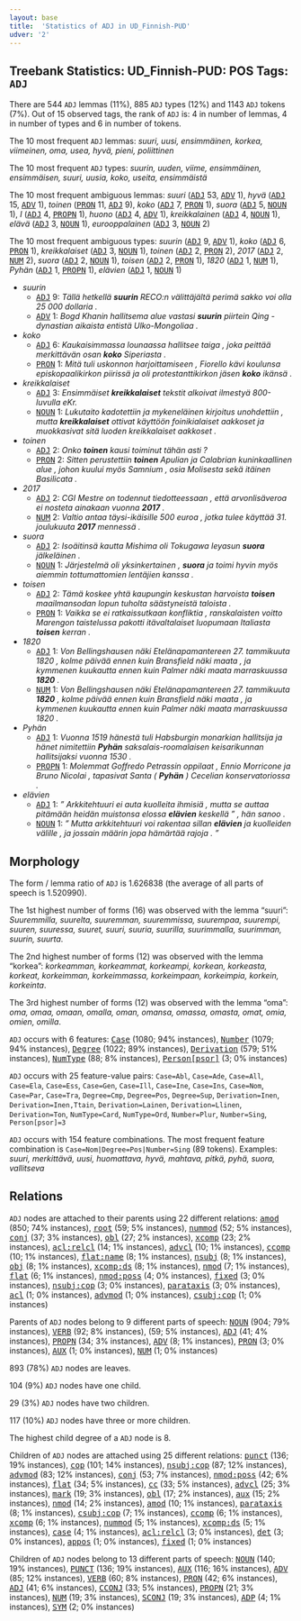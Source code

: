 ```yaml
---
layout: base
title:  'Statistics of ADJ in UD_Finnish-PUD'
udver: '2'
---
```


## Treebank Statistics: UD_Finnish-PUD: POS Tags: `ADJ`

There are 544 `ADJ` lemmas (11%), 885 `ADJ` types (12%) and 1143 `ADJ` tokens (7%).
Out of 15 observed tags, the rank of `ADJ` is: 4 in number of lemmas, 4 in number of types and 6 in number of tokens.

The 10 most frequent `ADJ` lemmas: <em>suuri, uusi, ensimmäinen, korkea, viimeinen, oma, usea, hyvä, pieni, poliittinen</em>

The 10 most frequent `ADJ` types:  <em>suurin, uuden, viime, ensimmäinen, ensimmäisen, suuri, uusia, koko, useita, ensimmäistä</em>

The 10 most frequent ambiguous lemmas: <em>suuri</em> (<tt><a href="fi_pud-pos-ADJ.html">ADJ</a></tt> 53, <tt><a href="fi_pud-pos-ADV.html">ADV</a></tt> 1), <em>hyvä</em> (<tt><a href="fi_pud-pos-ADJ.html">ADJ</a></tt> 15, <tt><a href="fi_pud-pos-ADV.html">ADV</a></tt> 1), <em>toinen</em> (<tt><a href="fi_pud-pos-PRON.html">PRON</a></tt> 11, <tt><a href="fi_pud-pos-ADJ.html">ADJ</a></tt> 9), <em>koko</em> (<tt><a href="fi_pud-pos-ADJ.html">ADJ</a></tt> 7, <tt><a href="fi_pud-pos-PRON.html">PRON</a></tt> 1), <em>suora</em> (<tt><a href="fi_pud-pos-ADJ.html">ADJ</a></tt> 5, <tt><a href="fi_pud-pos-NOUN.html">NOUN</a></tt> 1), <em>I</em> (<tt><a href="fi_pud-pos-ADJ.html">ADJ</a></tt> 4, <tt><a href="fi_pud-pos-PROPN.html">PROPN</a></tt> 1), <em>huono</em> (<tt><a href="fi_pud-pos-ADJ.html">ADJ</a></tt> 4, <tt><a href="fi_pud-pos-ADV.html">ADV</a></tt> 1), <em>kreikkalainen</em> (<tt><a href="fi_pud-pos-ADJ.html">ADJ</a></tt> 4, <tt><a href="fi_pud-pos-NOUN.html">NOUN</a></tt> 1), <em>elävä</em> (<tt><a href="fi_pud-pos-ADJ.html">ADJ</a></tt> 3, <tt><a href="fi_pud-pos-NOUN.html">NOUN</a></tt> 1), <em>eurooppalainen</em> (<tt><a href="fi_pud-pos-ADJ.html">ADJ</a></tt> 3, <tt><a href="fi_pud-pos-NOUN.html">NOUN</a></tt> 2)

The 10 most frequent ambiguous types:  <em>suurin</em> (<tt><a href="fi_pud-pos-ADJ.html">ADJ</a></tt> 9, <tt><a href="fi_pud-pos-ADV.html">ADV</a></tt> 1), <em>koko</em> (<tt><a href="fi_pud-pos-ADJ.html">ADJ</a></tt> 6, <tt><a href="fi_pud-pos-PRON.html">PRON</a></tt> 1), <em>kreikkalaiset</em> (<tt><a href="fi_pud-pos-ADJ.html">ADJ</a></tt> 3, <tt><a href="fi_pud-pos-NOUN.html">NOUN</a></tt> 1), <em>toinen</em> (<tt><a href="fi_pud-pos-ADJ.html">ADJ</a></tt> 2, <tt><a href="fi_pud-pos-PRON.html">PRON</a></tt> 2), <em>2017</em> (<tt><a href="fi_pud-pos-ADJ.html">ADJ</a></tt> 2, <tt><a href="fi_pud-pos-NUM.html">NUM</a></tt> 2), <em>suora</em> (<tt><a href="fi_pud-pos-ADJ.html">ADJ</a></tt> 2, <tt><a href="fi_pud-pos-NOUN.html">NOUN</a></tt> 1), <em>toisen</em> (<tt><a href="fi_pud-pos-ADJ.html">ADJ</a></tt> 2, <tt><a href="fi_pud-pos-PRON.html">PRON</a></tt> 1), <em>1820</em> (<tt><a href="fi_pud-pos-ADJ.html">ADJ</a></tt> 1, <tt><a href="fi_pud-pos-NUM.html">NUM</a></tt> 1), <em>Pyhän</em> (<tt><a href="fi_pud-pos-ADJ.html">ADJ</a></tt> 1, <tt><a href="fi_pud-pos-PROPN.html">PROPN</a></tt> 1), <em>elävien</em> (<tt><a href="fi_pud-pos-ADJ.html">ADJ</a></tt> 1, <tt><a href="fi_pud-pos-NOUN.html">NOUN</a></tt> 1)


* <em>suurin</em>
  * <tt><a href="fi_pud-pos-ADJ.html">ADJ</a></tt> 9: <em>Tällä hetkellä <b>suurin</b> RECO:n välittäjältä perimä sakko voi olla 25 000 dollaria .</em>
  * <tt><a href="fi_pud-pos-ADV.html">ADV</a></tt> 1: <em>Bogd Khanin hallitsema alue vastasi <b>suurin</b> piirtein Qing -dynastian aikaista entistä Ulko-Mongoliaa .</em>
* <em>koko</em>
  * <tt><a href="fi_pud-pos-ADJ.html">ADJ</a></tt> 6: <em>Kaukaisimmassa lounaassa hallitsee taiga , joka peittää merkittävän osan <b>koko</b> Siperiasta .</em>
  * <tt><a href="fi_pud-pos-PRON.html">PRON</a></tt> 1: <em>Mitä tuli uskonnon harjoittamiseen , Fiorello kävi koulunsa episkopaalikirkon piirissä ja oli protestanttikirkon jäsen <b>koko</b> ikänsä .</em>
* <em>kreikkalaiset</em>
  * <tt><a href="fi_pud-pos-ADJ.html">ADJ</a></tt> 3: <em>Ensimmäiset <b>kreikkalaiset</b> tekstit alkoivat ilmestyä 800-luvulla eKr.</em>
  * <tt><a href="fi_pud-pos-NOUN.html">NOUN</a></tt> 1: <em>Lukutaito kadotettiin ja mykeneläinen kirjoitus unohdettiin , mutta <b>kreikkalaiset</b> ottivat käyttöön foinikialaiset aakkoset ja muokkasivat sitä luoden kreikkalaiset aakkoset .</em>
* <em>toinen</em>
  * <tt><a href="fi_pud-pos-ADJ.html">ADJ</a></tt> 2: <em>Onko <b>toinen</b> kausi toiminut tähän asti ?</em>
  * <tt><a href="fi_pud-pos-PRON.html">PRON</a></tt> 2: <em>Sitten perustettiin <b>toinen</b> Apulian ja Calabrian kuninkaallinen alue , johon kuului myös Samnium , osia Molisesta sekä itäinen Basilicata .</em>
* <em>2017</em>
  * <tt><a href="fi_pud-pos-ADJ.html">ADJ</a></tt> 2: <em>CGI Mestre on todennut tiedotteessaan , että arvonlisäveroa ei nosteta ainakaan vuonna <b>2017</b> .</em>
  * <tt><a href="fi_pud-pos-NUM.html">NUM</a></tt> 2: <em>Valtio antaa täysi-ikäisille 500 euroa , jotka tulee käyttää 31. joulukuuta <b>2017</b> mennessä .</em>
* <em>suora</em>
  * <tt><a href="fi_pud-pos-ADJ.html">ADJ</a></tt> 2: <em>Isoäitinsä kautta Mishima oli Tokugawa Ieyasun <b>suora</b> jälkeläinen .</em>
  * <tt><a href="fi_pud-pos-NOUN.html">NOUN</a></tt> 1: <em>Järjestelmä oli yksinkertainen , <b>suora</b> ja toimi hyvin myös aiemmin tottumattomien lentäjien kanssa .</em>
* <em>toisen</em>
  * <tt><a href="fi_pud-pos-ADJ.html">ADJ</a></tt> 2: <em>Tämä koskee yhtä kaupungin keskustan harvoista <b>toisen</b> maailmansodan lopun tuholta säästyneistä taloista .</em>
  * <tt><a href="fi_pud-pos-PRON.html">PRON</a></tt> 1: <em>Vaikka se ei ratkaissutkaan konfliktia , ranskalaisten voitto Marengon taistelussa pakotti itävaltalaiset luopumaan Italiasta <b>toisen</b> kerran .</em>
* <em>1820</em>
  * <tt><a href="fi_pud-pos-ADJ.html">ADJ</a></tt> 1: <em>Von Bellingshausen näki Etelänapamantereen 27. tammikuuta 1820 , kolme päivää ennen kuin Bransfield näki maata , ja kymmenen kuukautta ennen kuin Palmer näki maata marraskuussa <b>1820</b> .</em>
  * <tt><a href="fi_pud-pos-NUM.html">NUM</a></tt> 1: <em>Von Bellingshausen näki Etelänapamantereen 27. tammikuuta <b>1820</b> , kolme päivää ennen kuin Bransfield näki maata , ja kymmenen kuukautta ennen kuin Palmer näki maata marraskuussa 1820 .</em>
* <em>Pyhän</em>
  * <tt><a href="fi_pud-pos-ADJ.html">ADJ</a></tt> 1: <em>Vuonna 1519 hänestä tuli Habsburgin monarkian hallitsija ja hänet nimitettiin <b>Pyhän</b> saksalais-roomalaisen keisarikunnan hallitsijaksi vuonna 1530 .</em>
  * <tt><a href="fi_pud-pos-PROPN.html">PROPN</a></tt> 1: <em>Molemmat Goffredo Petrassin oppilaat , Ennio Morricone ja Bruno Nicolai , tapasivat Santa ( <b>Pyhän</b> ) Cecelian konservatoriossa .</em>
* <em>elävien</em>
  * <tt><a href="fi_pud-pos-ADJ.html">ADJ</a></tt> 1: <em>” Arkkitehtuuri ei auta kuolleita ihmisiä , mutta se auttaa pitämään heidän muistonsa elossa <b>elävien</b> keskellä ” , hän sanoo .</em>
  * <tt><a href="fi_pud-pos-NOUN.html">NOUN</a></tt> 1: <em>” Mutta arkkitehtuuri voi rakentaa sillan <b>elävien</b> ja kuolleiden välille , ja jossain määrin jopa hämärtää rajoja . ”</em>

## Morphology

The form / lemma ratio of `ADJ` is 1.626838 (the average of all parts of speech is 1.520990).

The 1st highest number of forms (16) was observed with the lemma “suuri”: <em>Suuremmilla, suurelta, suuremman, suuremmissa, suurempaa, suurempi, suuren, suuressa, suuret, suuri, suuria, suurilla, suurimmalla, suurimman, suurin, suurta</em>.

The 2nd highest number of forms (12) was observed with the lemma “korkea”: <em>korkeamman, korkeammat, korkeampi, korkean, korkeasta, korkeat, korkeimman, korkeimmassa, korkeimpaan, korkeimpia, korkein, korkeinta</em>.

The 3rd highest number of forms (12) was observed with the lemma “oma”: <em>oma, omaa, omaan, omalla, oman, omansa, omassa, omasta, omat, omia, omien, omilla</em>.

`ADJ` occurs with 6 features: <tt><a href="fi_pud-feat-Case.html">Case</a></tt> (1080; 94% instances), <tt><a href="fi_pud-feat-Number.html">Number</a></tt> (1079; 94% instances), <tt><a href="fi_pud-feat-Degree.html">Degree</a></tt> (1022; 89% instances), <tt><a href="fi_pud-feat-Derivation.html">Derivation</a></tt> (579; 51% instances), <tt><a href="fi_pud-feat-NumType.html">NumType</a></tt> (88; 8% instances), <tt><a href="fi_pud-feat-Person-psor.html">Person[psor]</a></tt> (3; 0% instances)

`ADJ` occurs with 25 feature-value pairs: `Case=Abl`, `Case=Ade`, `Case=All`, `Case=Ela`, `Case=Ess`, `Case=Gen`, `Case=Ill`, `Case=Ine`, `Case=Ins`, `Case=Nom`, `Case=Par`, `Case=Tra`, `Degree=Cmp`, `Degree=Pos`, `Degree=Sup`, `Derivation=Inen`, `Derivation=Inen,Ttain`, `Derivation=Lainen`, `Derivation=Llinen`, `Derivation=Ton`, `NumType=Card`, `NumType=Ord`, `Number=Plur`, `Number=Sing`, `Person[psor]=3`

`ADJ` occurs with 154 feature combinations.
The most frequent feature combination is `Case=Nom|Degree=Pos|Number=Sing` (89 tokens).
Examples: <em>suuri, merkittävä, uusi, huomattava, hyvä, mahtava, pitkä, pyhä, suora, vallitseva</em>


## Relations

`ADJ` nodes are attached to their parents using 22 different relations: <tt><a href="fi_pud-dep-amod.html">amod</a></tt> (850; 74% instances), <tt><a href="fi_pud-dep-root.html">root</a></tt> (59; 5% instances), <tt><a href="fi_pud-dep-nummod.html">nummod</a></tt> (52; 5% instances), <tt><a href="fi_pud-dep-conj.html">conj</a></tt> (37; 3% instances), <tt><a href="fi_pud-dep-obl.html">obl</a></tt> (27; 2% instances), <tt><a href="fi_pud-dep-xcomp.html">xcomp</a></tt> (23; 2% instances), <tt><a href="fi_pud-dep-acl-relcl.html">acl:relcl</a></tt> (14; 1% instances), <tt><a href="fi_pud-dep-advcl.html">advcl</a></tt> (10; 1% instances), <tt><a href="fi_pud-dep-ccomp.html">ccomp</a></tt> (10; 1% instances), <tt><a href="fi_pud-dep-flat-name.html">flat:name</a></tt> (8; 1% instances), <tt><a href="fi_pud-dep-nsubj.html">nsubj</a></tt> (8; 1% instances), <tt><a href="fi_pud-dep-obj.html">obj</a></tt> (8; 1% instances), <tt><a href="fi_pud-dep-xcomp-ds.html">xcomp:ds</a></tt> (8; 1% instances), <tt><a href="fi_pud-dep-nmod.html">nmod</a></tt> (7; 1% instances), <tt><a href="fi_pud-dep-flat.html">flat</a></tt> (6; 1% instances), <tt><a href="fi_pud-dep-nmod-poss.html">nmod:poss</a></tt> (4; 0% instances), <tt><a href="fi_pud-dep-fixed.html">fixed</a></tt> (3; 0% instances), <tt><a href="fi_pud-dep-nsubj-cop.html">nsubj:cop</a></tt> (3; 0% instances), <tt><a href="fi_pud-dep-parataxis.html">parataxis</a></tt> (3; 0% instances), <tt><a href="fi_pud-dep-acl.html">acl</a></tt> (1; 0% instances), <tt><a href="fi_pud-dep-advmod.html">advmod</a></tt> (1; 0% instances), <tt><a href="fi_pud-dep-csubj-cop.html">csubj:cop</a></tt> (1; 0% instances)

Parents of `ADJ` nodes belong to 9 different parts of speech: <tt><a href="fi_pud-pos-NOUN.html">NOUN</a></tt> (904; 79% instances), <tt><a href="fi_pud-pos-VERB.html">VERB</a></tt> (92; 8% instances),  (59; 5% instances), <tt><a href="fi_pud-pos-ADJ.html">ADJ</a></tt> (41; 4% instances), <tt><a href="fi_pud-pos-PROPN.html">PROPN</a></tt> (34; 3% instances), <tt><a href="fi_pud-pos-ADV.html">ADV</a></tt> (8; 1% instances), <tt><a href="fi_pud-pos-PRON.html">PRON</a></tt> (3; 0% instances), <tt><a href="fi_pud-pos-AUX.html">AUX</a></tt> (1; 0% instances), <tt><a href="fi_pud-pos-NUM.html">NUM</a></tt> (1; 0% instances)

893 (78%) `ADJ` nodes are leaves.

104 (9%) `ADJ` nodes have one child.

29 (3%) `ADJ` nodes have two children.

117 (10%) `ADJ` nodes have three or more children.

The highest child degree of a `ADJ` node is 8.

Children of `ADJ` nodes are attached using 25 different relations: <tt><a href="fi_pud-dep-punct.html">punct</a></tt> (136; 19% instances), <tt><a href="fi_pud-dep-cop.html">cop</a></tt> (101; 14% instances), <tt><a href="fi_pud-dep-nsubj-cop.html">nsubj:cop</a></tt> (87; 12% instances), <tt><a href="fi_pud-dep-advmod.html">advmod</a></tt> (83; 12% instances), <tt><a href="fi_pud-dep-conj.html">conj</a></tt> (53; 7% instances), <tt><a href="fi_pud-dep-nmod-poss.html">nmod:poss</a></tt> (42; 6% instances), <tt><a href="fi_pud-dep-flat.html">flat</a></tt> (34; 5% instances), <tt><a href="fi_pud-dep-cc.html">cc</a></tt> (33; 5% instances), <tt><a href="fi_pud-dep-advcl.html">advcl</a></tt> (25; 3% instances), <tt><a href="fi_pud-dep-mark.html">mark</a></tt> (19; 3% instances), <tt><a href="fi_pud-dep-obl.html">obl</a></tt> (17; 2% instances), <tt><a href="fi_pud-dep-aux.html">aux</a></tt> (15; 2% instances), <tt><a href="fi_pud-dep-nmod.html">nmod</a></tt> (14; 2% instances), <tt><a href="fi_pud-dep-amod.html">amod</a></tt> (10; 1% instances), <tt><a href="fi_pud-dep-parataxis.html">parataxis</a></tt> (8; 1% instances), <tt><a href="fi_pud-dep-csubj-cop.html">csubj:cop</a></tt> (7; 1% instances), <tt><a href="fi_pud-dep-ccomp.html">ccomp</a></tt> (6; 1% instances), <tt><a href="fi_pud-dep-xcomp.html">xcomp</a></tt> (6; 1% instances), <tt><a href="fi_pud-dep-nummod.html">nummod</a></tt> (5; 1% instances), <tt><a href="fi_pud-dep-xcomp-ds.html">xcomp:ds</a></tt> (5; 1% instances), <tt><a href="fi_pud-dep-case.html">case</a></tt> (4; 1% instances), <tt><a href="fi_pud-dep-acl-relcl.html">acl:relcl</a></tt> (3; 0% instances), <tt><a href="fi_pud-dep-det.html">det</a></tt> (3; 0% instances), <tt><a href="fi_pud-dep-appos.html">appos</a></tt> (1; 0% instances), <tt><a href="fi_pud-dep-fixed.html">fixed</a></tt> (1; 0% instances)

Children of `ADJ` nodes belong to 13 different parts of speech: <tt><a href="fi_pud-pos-NOUN.html">NOUN</a></tt> (140; 19% instances), <tt><a href="fi_pud-pos-PUNCT.html">PUNCT</a></tt> (136; 19% instances), <tt><a href="fi_pud-pos-AUX.html">AUX</a></tt> (116; 16% instances), <tt><a href="fi_pud-pos-ADV.html">ADV</a></tt> (85; 12% instances), <tt><a href="fi_pud-pos-VERB.html">VERB</a></tt> (60; 8% instances), <tt><a href="fi_pud-pos-PRON.html">PRON</a></tt> (42; 6% instances), <tt><a href="fi_pud-pos-ADJ.html">ADJ</a></tt> (41; 6% instances), <tt><a href="fi_pud-pos-CCONJ.html">CCONJ</a></tt> (33; 5% instances), <tt><a href="fi_pud-pos-PROPN.html">PROPN</a></tt> (21; 3% instances), <tt><a href="fi_pud-pos-NUM.html">NUM</a></tt> (19; 3% instances), <tt><a href="fi_pud-pos-SCONJ.html">SCONJ</a></tt> (19; 3% instances), <tt><a href="fi_pud-pos-ADP.html">ADP</a></tt> (4; 1% instances), <tt><a href="fi_pud-pos-SYM.html">SYM</a></tt> (2; 0% instances)

